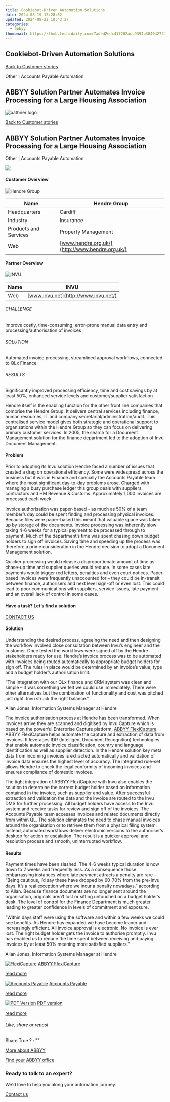 ```yaml
---
title: Cookiebot-Driven Automation Solutions
date: 2024-08-19 15:28:52
updated: 2024-08-22 10:43:27
categories:
  - abbyy
thumbnail: https://thmb.techidaily.com/7aded2edc417202acc9394b304042727d6eb0d2ac27c609d7377dead2e886b5a.jpg
---
```


## Cookiebot-Driven Automation Solutions

[Back to Customer stories](https://tools.techidaily.com/abbyy/products/)

Other | Accounts Payable Automation

## ABBYY Solution Partner Automates Invoice Processing for a Large Housing Association

![pathner logo](https://content.abbyy.com/-/media/project/abbyy/abbyy/logos-white/abbyy.png?h=40&iar=0&w=120)

[Back to Customer stories](https://tools.techidaily.com/abbyy/products/)

## ABBYY Solution Partner Automates Invoice Processing for a Large Housing Association 

Other | Accounts Payable Automation 

![](https://static1.abbyy.com/abbyycommedia/15276/cs-hendre-556x303-2.jpg) 

#### Customer Overview

![Hendre Group](https://static2.abbyy.com/abbyycommedia/14694/hendre-logo.png) 

| Name                  | Hendre Group                                    |
| --------------------- | ----------------------------------------------- |
| Headquarters          | Cardiff                                         |
| Industry              | Insurance                                       |
| Products and Services | Property Management                             |
| Web                   | [www.hendre.org.uk/](http://www.hendre.org.uk/) |

#### Partner Overview

![INVU](https://static1.abbyy.com/abbyycommedia/14443/invu_logo.jpg) 

| Name | INVU                                 |
| ---- | ------------------------------------ |
| Web  | [www.invu.net](http://www.invu.net/) |

###### CHALLENGE

Improve costly, time-consuming, error-prone manual data entry and processing/authorisation of invoices

###### SOLUTION

Automated invoice processing, streamlined approval workflows, connected to QLx Finance

###### RESULTS

Significantly improved processing efficiency, time and cost savings by at least 50%, enhanced service levels and customer/supplier satisfaction

Hendre itself is the enabling function for the other front line companies that comprise the Hendre Group. It delivers central services including finance, human resources, IT and company secretarial/administration/audit. This centralised service model gives both strategic and operational support to organisations within the Hendre Group so they can focus on delivering primary customer services. In 2005, the search for a Document Management solution for the finance department led to the adoption of Invu Document Management.

#### Problem 

Prior to adopting its Invu solution Hendre faced a number of issues that created a drag on operational efficiency. Some were widespread across the business but it was in Finance and specially the Accounts Payable team where the most significant day-to-day problems arose. Charged with managing a busy purchase ledger this group deals with suppliers, contractors and HM Revenue & Customs. Approximately 1,000 invoices are processed each week. 

Invoice authorisation was paper-based - as much as 50% of a team member’s day could be spent finding and processing physical invoices. Because files were paper-based this meant that valuable space was taken up by storage of the documents. Invoice processing was inherently slow taking 4-6 weeks for a typical payment to be processed through to payment. Much of the department’s time was spent chasing down budget holders to sign off invoices. Saving time and speeding up the process was therefore a prime consideration in the Hendre decision to adopt a Document Management solution. 

Quicker processing would release a disproportionate amount of time as chase-up time and supplier queries would reduce. In some cases late payments would trigger red letters, penalties and even court notices. Paper-based invoices were frequently unaccounted for – they could be in-transit between finance, authorisers and next level sign-off or even lost. This could lead to poor communications with suppliers, service issues, late payment and an overall lack of control in some cases.

#### Have a task? Let’s find a solution

[CONTACT US](https://tools.techidaily.com/abbyy/products/) 

#### Solution

Understanding the desired process, agreeing the need and then designing the workflow involved close consultation between Invu’s engineer and the customer. Once tested the workflows were signed off by the Hendre stakeholders ready for use. Hendre’s invoice process was to be automated with invoices being routed automatically to appropriate budget holders for sign off. The rules in place would be determined by an invoice’s value, type and a budget holder’s authorisation limit.

 “The integration with our QLx finance and CRM system was clean and simple – it was something we felt we could use immediately. There were other alternatives but the combination of functionality and cost was pitched just right. Invu struck the right balance.”

 Allan Jones, Information Systems Manager at Hendre

The invoice authorisation process at Hendre has been transformed. When invoices arrive they are scanned and digitised by Invu Capture which is based on the powerful Enterprise Capture platform, [ABBYY FlexiCapture](https://tools.techidaily.com/abbyy/products/). ABBYY FlexiCapture helps automate the capture and extraction of data from invoices. It leverages IDR (Intelligent Document Recognition) technologies that enable automatic invoice classification, country and language identification as well as supplier detection. In the Hendre solution key meta data from incoming invoices is extracted automatically and validation of invoice data ensures the highest level of accuracy. The integrated rule-set allows Hendre to check the legal conformity of incoming invoices and ensures compliance of domestic invoices. 

The tight integration of ABBYY FlexiCapture with Invu also enables the solution to determine the correct budget holder based on information contained in the invoice, such as supplier and value. After successful extraction and validation the data and the invoice are routed to the Invu DMS for further processing. All budget holders have access to the Invu system and receive tasks for review and sign off of the invoices. The Accounts Payable team accesses invoices and related documents directly from within QL. The solution eliminates the need to chase manual invoices around the organisation or to retrieve them from a physical filing system. Instead, automated workflows deliver electronic versions to the authoriser’s desktop for action or escalation. The result is a quicker approval and resolution process and smooth, uninterrupted workflow. 

#### Results

Payment times have been slashed. The 4-6 weeks typical duration is now down to 2 weeks and frequently less. As a consequence those embarrassing instances where late payment attracts a penalty are rare – “Being cautious, I’d say these have dropped by 60-70% from the pre-Invu days. It’s a real exception where we incur a penalty nowadays,” according to Allan. Because finance documents are no longer sent around the organisation, originals aren’t lost or sitting untouched on a budget holder’s desk. The level of control for the Finance Department is much greater leading to greater confidence in levels of commitment and exposure.

 “Within days staff were using the software and within a few weeks we could see benefits. As Hendre has expanded we have become leaner and increasingly efficient. All invoice approval is electronic. No invoice is ever lost. The right budget holder gets the invoice to authorise promptly. Invu has enabled us to reduce the time spent between receiving and paying invoices by at least 50% meaning more satisfied suppliers.”

 Allan Jones, Information Systems Manager at Hendre

[![FlexiCapture](https://static4.abbyy.com/abbyycommedia/21381/07a-case-extra-product.jpg)](https://tools.techidaily.com/abbyy/products/) [ABBYY FlexiCapture](https://tools.techidaily.com/abbyy/products/) 

[read more](https://tools.techidaily.com/abbyy/products/) 

[![Accounts Payable](https://static4.abbyy.com/abbyycommedia/14351/1-accounts-payable.jpg)](https://tools.techidaily.com/abbyy/products/) [Accounts Payable](https://tools.techidaily.com/abbyy/products/) 

[read more](https://tools.techidaily.com/abbyy/products/) 

[![PDF Version](https://static2.abbyy.com/abbyycommedia/15275/cs-hendre-360x162-2.jpg)](https://static2.abbyy.com/abbyycommedia/1177/cs%5Fhendre%5Ffc%5Fe%5Femail.pdf "PDF version") [PDF version](https://static2.abbyy.com/abbyycommedia/1177/cs%5Fhendre%5Ffc%5Fe%5Femail.pdf "PDF version") 

[read more](https://static2.abbyy.com/abbyycommedia/1177/cs%5Fhendre%5Ffc%5Fe%5Femail.pdf "PDF version") 

###### Like, share or repost

Share  True ?  : "" 

[More about ABBYY](https://tools.techidaily.com/abbyy/products/) 

[Find your ABBYY office](https://tools.techidaily.com/abbyy/products/) 

### Ready to talk to an expert?

We'd love to help you along your automation journey.

[Contact us](https://tools.techidaily.com/abbyy/products/)

<ins class="adsbygoogle"
     style="display:block"
     data-ad-format="autorelaxed"
     data-ad-client="ca-pub-7571918770474297"
     data-ad-slot="1223367746"></ins>



<ins class="adsbygoogle"
     style="display:block"
     data-ad-client="ca-pub-7571918770474297"
     data-ad-slot="8358498916"
     data-ad-format="auto"
     data-full-width-responsive="true"></ins>
